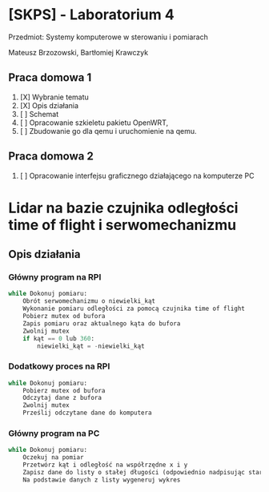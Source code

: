 # [SKPS] - Laboratorium 4

Przedmiot:
Systemy komputerowe w sterowaniu i pomiarach

Mateusz Brzozowski, Bartłomiej Krawczyk

## Praca domowa 1
1. [X] Wybranie tematu
2. [X] Opis działania
3. [ ] Schemat
4. [ ] Opracowanie szkieletu pakietu OpenWRT,
5. [ ] Zbudowanie go dla qemu i uruchomienie na qemu.

## Praca domowa 2
1. [ ] Opracowanie interfejsu graficznego działającego na komputerze PC


# Lidar na bazie czujnika odległości time of flight i serwomechanizmu

## Opis działania

### Główny program na RPI

```py
while Dokonuj pomiaru:
    Obrót serwomechanizmu o niewielki_kąt
    Wykonanie pomiaru odległości za pomocą czujnika time of flight
    Pobierz mutex od bufora
    Zapis pomiaru oraz aktualnego kąta do bufora
    Zwolnij mutex
    if kąt == 0 lub 360:
        niewielki_kąt = -niewielki_kąt
```

### Dodatkowy proces na RPI

```py
while Dokonuj pomiaru:
    Pobierz mutex od bufora
    Odczytaj dane z bufora
    Zwolnij mutex
    Prześlij odczytane dane do komputera
```

### Główny program na PC

```py
while Dokonuj pomiaru:
    Oczekuj na pomiar
    Przetwórz kąt i odległość na współrzędne x i y
    Zapisz dane do listy o stałej długości (odpowiednio nadpisując stare dane)
    Na podstawie danych z listy wygeneruj wykres
```
